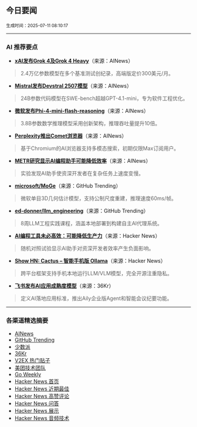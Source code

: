 ## 今日要闻

<sub> 生成时间：2025-07-11 08:10:17</sub>


---

### AI 推荐要点

- **[xAI发布Grok 4及Grok 4 Heavy](https://www.youtube.com/watch?v=MtYsUdfZPMA&t=390s)**（来源：AINews）  
> 2.4万亿参数模型在多个基准测试创纪录，高端版定价300美元/月。

- **[Mistral发布Devstral 2507模型](https://huggingface.co/mistralai/Devstral-Small-2507)**（来源：AINews）  
> 24B参数代码模型在SWE-bench超越GPT-4.1-mini，专为软件工程优化。

- **[微软发布Phi-4-mini-flash-reasoning](https://huggingface.co/microsoft/Phi-4-mini-flash-reasoning)**（来源：AINews）  
> 3.8B参数数学推理模型采用创新架构，推理吞吐量提升10倍。

- **[Perplexity推出Comet浏览器](https://x.com/perplexity_ai/status/1943437826307297480)**（来源：AINews）  
> 基于Chromium的AI浏览器支持多模态搜索，初期仅限Max订阅用户。

- **[METR研究显示AI编程助手可能降低效率](https://twitter.com/METR_Evals/status/1943401701052158240)**（来源：AINews）  
> 实验发现AI助手使资深开发者在复杂任务上速度变慢。

- **[microsoft/MoGe](https://github.com/microsoft/MoGe)**（来源：GitHub Trending）  
> 微软单目3D几何估计模型，支持公制尺度重建，推理速度60ms/帧。

- **[ed-donner/llm_engineering](https://github.com/ed-donner/llm_engineering)**（来源：GitHub Trending）  
> 8周LLM工程实践课程，涵盖本地部署到构建自主AI代理系统。

- **[AI编程工具未必高效：可能降低生产力](https://news.ycombinator.com/item?id=44526912)**（来源：Hacker News）  
> 随机对照试验显示AI助手对资深开发者效率产生负面影响。

- **[Show HN: Cactus – 智能手机版 Ollama](https://news.ycombinator.com/item?id=44524544)**（来源：Hacker News）  
> 跨平台框架支持手机本地运行LLM/VLM模型，完全开源注重隐私。

- **[飞书发布AI应用成熟度模型](https://36kr.com/p/3371623528452615)**（来源：36Kr）  
> 定义AI落地应用标准，推出Aily企业版Agent和智能会议纪要功能。

---

### 各渠道精选摘要
- [AINews](./ai_news_summary_2025-07-11.md)
- [GitHub Trending](./github_trending_2025-07-11.md)
- [少数派](./shaoshupai_2025-07-11.md)
- [36Kr](./36kr_summary_2025-07-11.md)
- [V2EX 热门贴子](./v2ex_hot_2025-07-11.md)
- [美团技术团队](./meituan_2025-07-11.md)
- [Go Weekly](./go_weekly_2025-07-11.md)
- [Hacker News 首页](./hacker_news_frontpage_2025-07-11.md)
- [Hacker News 近期最佳](./hacker_news_best_2025-07-11.md)
- [Hacker News 高赞评论](./hacker_news_top_comments_2025-07-11.md)
- [Hacker News 问答](./hacker_news_ask_2025-07-11.md)
- [Hacker News 展示](./hacker_news_show_2025-07-11.md)
- [Hacker News 音频技术](./hacker_news_audio_tech_2025-07-11.md)